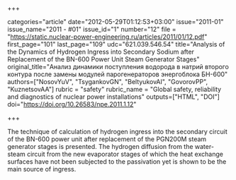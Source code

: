 +++

categories="article"
date="2012-05-29T01:12:53+03:00"
issue="2011-01"
issue_name="2011 - #01"
issue_id="1"
number="12"
file = "https://static.nuclear-power-engineering.ru/articles/2011/01/12.pdf"
first_page="101"
last_page="109"
udc="621.039.546.54"
title="Analysis of the Dynamics of Hydrogen Ingress into Secondary Sodium after Replacement of the BN-600 Power Unit Steam Generator Stages"
original_title="Анализ динамики поступления водорода в натрий второго контура после замены модулей парогенераторов энергоблока БН-600"
authors=["NosovYuV", "TsygankovGN", "BeltyukovAI", "GovorovPP", "KuznetsovAA"]
rubric = "safety"
rubric_name = "Global safety, reliability and diagnostics of nuclear power installations"
outputs=["HTML", "DOI"]
doi="https://doi.org/10.26583/npe.2011.1.12"

+++

The technique of calculation of hydrogen ingress into the secondary circuit of the BN-600 power unit after replacement of the PGN200M steam generator stages is presented. The hydrogen diffusion from the water-steam circuit from the new evaporator stages of which the heat exchange surfaces have not been subjected to the passivation yet is shown to be the main source of ingress.